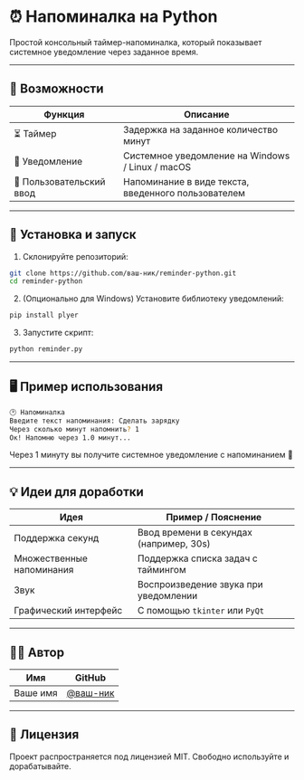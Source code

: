 # ⏰ Напоминалка на Python

Простой консольный таймер-напоминалка, который показывает системное уведомление через заданное время.

---

## 🔧 Возможности

| Функция             | Описание                                                   |
|---------------------|------------------------------------------------------------|
| ⏳ Таймер            | Задержка на заданное количество минут                      |
| 🔔 Уведомление       | Системное уведомление на Windows / Linux / macOS           |
| 💬 Пользовательский ввод | Напоминание в виде текста, введенного пользователем     |

---

## 🚀 Установка и запуск

1. Склонируйте репозиторий:

```bash
git clone https://github.com/ваш-ник/reminder-python.git
cd reminder-python
````

2. (Опционально для Windows) Установите библиотеку уведомлений:

```bash
pip install plyer
```

3. Запустите скрипт:

```bash
python reminder.py
```

---

## 🖥️ Пример использования

```bash
🕑 Напоминалка
Введите текст напоминания: Сделать зарядку
Через сколько минут напомнить? 1
Ок! Напомню через 1.0 минут...
```

Через 1 минуту вы получите системное уведомление с напоминанием 💬

---

## 💡 Идеи для доработки

| Идея                      | Пример / Пояснение                      |
| ------------------------- | --------------------------------------- |
| Поддержка секунд          | Ввод времени в секундах (например, 30s) |
| Множественные напоминания | Поддержка списка задач с таймингом      |
| Звук                      | Воспроизведение звука при уведомлении   |
| Графический интерфейс     | С помощью `tkinter` или `PyQt`          |

---

## 🧑‍💻 Автор

| Имя      | GitHub                                 |
| -------- | -------------------------------------- |
| Ваше имя | [@ваш-ник](https://github.com/ваш-ник) |

---

## 📄 Лицензия

Проект распространяется под лицензией MIT. Свободно используйте и дорабатывайте.
